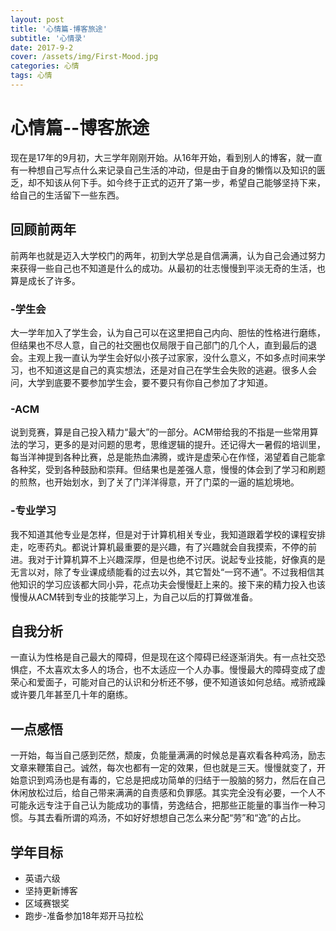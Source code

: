 ```yaml
---
layout: post
title: '心情篇-博客旅途'
subtitle: '心情录'
date: 2017-9-2
cover: /assets/img/First-Mood.jpg
categories: 心情
tags: 心情
---
```

# 心情篇--博客旅途

现在是17年的9月初，大三学年刚刚开始。从16年开始，看到别人的博客，就一直有一种想自己写点什么来记录自己生活的冲动，但是由于自身的懒惰以及知识的匮乏，却不知该从何下手。如今终于正式的迈开了第一步，希望自己能够坚持下来，给自己的生活留下一些东西。

## 回顾前两年

前两年也就是迈入大学校门的两年，初到大学总是自信满满，认为自己会通过努力来获得一些自己也不知道是什么的成功。从最初的壮志慢慢到平淡无奇的生活，也算是成长了许多。

### -学生会

大一学年加入了学生会，认为自己可以在这里把自己内向、胆怯的性格进行磨练，但结果也不尽人意，自己的社交圈也仅局限于自己部门的几个人，直到最后的退会。主观上我一直认为学生会好似小孩子过家家，没什么意义，不如多点时间来学习，也不知道这是自己的真实想法，还是对自己在学生会失败的逃避。很多人会问，大学到底要不要参加学生会，要不要只有你自己参加了才知道。

### -ACM

说到竞赛，算是自己投入精力“最大”的一部分。ACM带给我的不指是一些常用算法的学习，更多的是对问题的思考，思维逻辑的提升。还记得大一暑假的培训里，每当洋神提到各种比赛，总是能热血沸腾，或许是虚荣心在作怪，渴望着自己能拿各种奖，受到各种鼓励和崇拜。但结果也是差强人意，慢慢的体会到了学习和刷题的煎熬，也开始划水，到了关了门洋洋得意，开了门菜的一逼的尴尬境地。

### -专业学习

我不知道其他专业是怎样，但是对于计算机相关专业，我知道跟着学校的课程安排走，吃枣药丸。都说计算机最重要的是兴趣，有了兴趣就会自我摸索，不停的前进。我对于计算机算不上兴趣深厚，但是也绝不讨厌。说起专业技能，好像真的是无言以对，除了专业课成绩能看的过去以外，其它暂处“一窍不通”。不过我相信其他知识的学习应该都大同小异，花点功夫会慢慢赶上来的。接下来的精力投入也该慢慢从ACM转到专业的技能学习上，为自己以后的打算做准备。

## 自我分析

一直认为性格是自己最大的障碍，但是现在这个障碍已经逐渐消失。有一点社交恐惧症，不太喜欢太多人的场合，也不太适应一个人办事。慢慢最大的障碍变成了虚荣心和爱面子，可能对自己的认识和分析还不够，便不知道该如何总结。戒骄戒躁或许要几年甚至几十年的磨练。

## 一点感悟

一开始，每当自己感到茫然，颓废，负能量满满的时候总是喜欢看各种鸡汤，励志文章来鞭策自己。诚然，每次也都有一定的效果，但也就是三天。慢慢就变了，开始意识到鸡汤也是有毒的，它总是把成功简单的归结于一股脑的努力，然后在自己休闲放松过后，给自己带来满满的自责感和负罪感。其实完全没有必要，一个人不可能永远专注于自己认为能成功的事情，劳逸结合，把那些正能量的事当作一种习惯。与其去看所谓的鸡汤，不如好好想想自己怎么来分配“劳”和“逸”的占比。

## 学年目标
- 英语六级
- 坚持更新博客
- 区域赛银奖
- 跑步-准备参加18年郑开马拉松
